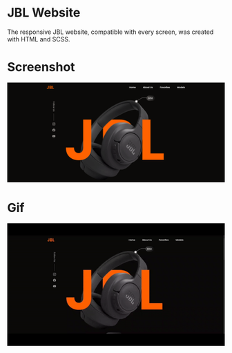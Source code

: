 # JBL Website

The responsive JBL website, compatible with every screen, was created with HTML and SCSS.

# Screenshot

![](/images/screen.png)


# Gif

![](/images/JBL.gif)

